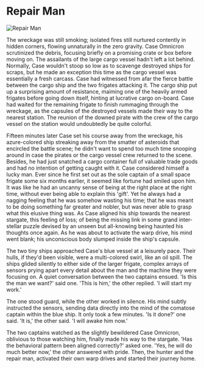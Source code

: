 # Repair Man

![Repair Man](images/rep.jpg)
<p>
	The wreckage was still smoking; isolated fires still nurtured contently in hidden corners, flowing unnaturally in the zero gravity. Case Omnicron scrutinized the debris, focusing briefly on a promising crate or box before moving on. The assailants of the large cargo vessel hadn't left a lot behind. Normally, Case wouldn't stoop so low as to scavenge destroyed ships for scraps, but he made an exception this time as the cargo vessel was essentially a fresh carcass. Case had witnessed from afar the fierce battle between the cargo ship and the two frigates attacking it. The cargo ship put up a surprising amount of resistance, maiming one of the heavily armed frigates before going down itself, hinting at lucrative cargo on-board. Case had waited for the remaining frigate to finish rummaging through the wreckage, as the capsules of the destroyed vessels made their way to the nearest station. The reunion of the downed pirate with the crew of the cargo vessel on the station would undoubtedly be quite colorful.</p>
<p>
	Fifteen minutes later Case set his course away from the wreckage, his azure-colored ship streaking away from the smatter of asteroids that encircled the battle scene; he didn't want to spend too much time snooping around in case the pirates or the cargo vessel crew returned to the scene. Besides, he had just snatched a cargo container full of valuable trade goods and had no intention of getting caught with it. Case considered himself a lucky man. Ever since he first set out as the sole captain of a small space frigate some six months earlier, it seemed like fortune had smiled upon him. It was like he had an uncanny sense of being at the right place at the right time, without ever being able to explain this 'gift'. Yet he always had a nagging feeling that he was somehow wasting his time; that he was meant to be doing something far greater and nobler, but was never able to grasp what this elusive thing was. As Case aligned his ship towards the nearest stargate, this feeling of loss; of being the missing link in some grand inter-stellar puzzle devised by an unseen but all-knowing being haunted his thoughts once again. As he was about to activate the warp drive, his mind went blank; his unconscious body slumped inside the ship's capsule.</p>
<p>
	The two tiny ships approached Case's blue vessel at a leisurely pace. Their hulls, if they'd been visible, were a multi-colored swirl, like an oil spill. The ships glided silently to either side of the larger frigate, complex arrays of sensors prying apart every detail about the man and the machine they were focusing on. A quiet conversation between the two captains ensued. 'Is this the man we want?' said one. 'This is him,' the other replied. 'I will start my work.'</p>
<p>
	The one stood guard, while the other worked in silence. His mind subtly instructed the sensors, sending data directly into the mind of the comatose captain within the blue ship. It only took a few minutes. 'Is it done?' one said. 'It is,' the other said. 'I will awake him now.'</p>
<p>
	The two captains watched as the slightly bewildered Case Omnicron, oblivious to those watching him, finally made his way to the stargate. 'Has the behavioral pattern been aligned correctly?' asked one. 'Yes, he will do much better now,' the other answered with pride. Then, the hunter and the repair man, activated their own warp drives and started their journey home.</p>

                            
                        
